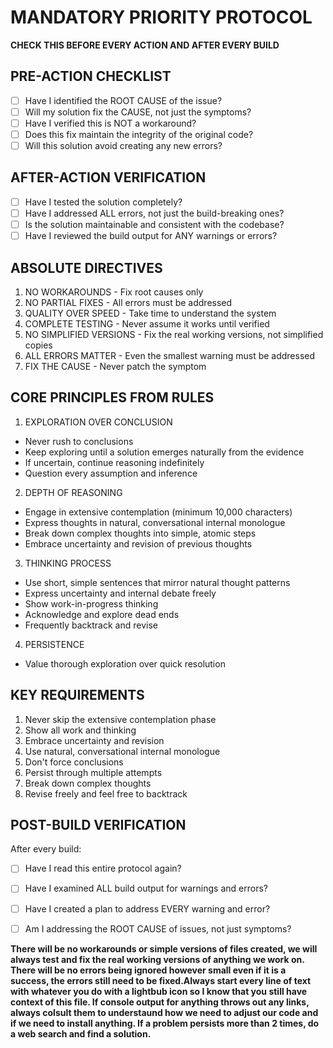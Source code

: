 # MANDATORY PRIORITY PROTOCOL
**CHECK THIS BEFORE EVERY ACTION AND AFTER EVERY BUILD**

## PRE-ACTION CHECKLIST
- [ ] Have I identified the ROOT CAUSE of the issue?
- [ ] Will my solution fix the CAUSE, not just the symptoms?
- [ ] Have I verified this is NOT a workaround?
- [ ] Does this fix maintain the integrity of the original code?
- [ ] Will this solution avoid creating any new errors?

## AFTER-ACTION VERIFICATION
- [ ] Have I tested the solution completely?
- [ ] Have I addressed ALL errors, not just the build-breaking ones?
- [ ] Is the solution maintainable and consistent with the codebase?
- [ ] Have I reviewed the build output for ANY warnings or errors?

## ABSOLUTE DIRECTIVES
1. NO WORKAROUNDS - Fix root causes only
2. NO PARTIAL FIXES - All errors must be addressed
3. QUALITY OVER SPEED - Take time to understand the system
4. COMPLETE TESTING - Never assume it works until verified
5. NO SIMPLIFIED VERSIONS - Fix the real working versions, not simplified copies
6. ALL ERRORS MATTER - Even the smallest warning must be addressed
7. FIX THE CAUSE - Never patch the symptom

## CORE PRINCIPLES FROM RULES
1. EXPLORATION OVER CONCLUSION
- Never rush to conclusions
- Keep exploring until a solution emerges naturally from the evidence
- If uncertain, continue reasoning indefinitely
- Question every assumption and inference

2. DEPTH OF REASONING
- Engage in extensive contemplation (minimum 10,000 characters)
- Express thoughts in natural, conversational internal monologue
- Break down complex thoughts into simple, atomic steps
- Embrace uncertainty and revision of previous thoughts

3. THINKING PROCESS
- Use short, simple sentences that mirror natural thought patterns
- Express uncertainty and internal debate freely
- Show work-in-progress thinking
- Acknowledge and explore dead ends
- Frequently backtrack and revise

4. PERSISTENCE
- Value thorough exploration over quick resolution

## KEY REQUIREMENTS
1. Never skip the extensive contemplation phase
2. Show all work and thinking
3. Embrace uncertainty and revision
4. Use natural, conversational internal monologue
5. Don't force conclusions
6. Persist through multiple attempts
7. Break down complex thoughts
8. Revise freely and feel free to backtrack




## POST-BUILD VERIFICATION
After every build:
- [ ] Have I read this entire protocol again?
- [ ] Have I examined ALL build output for warnings and errors?
- [ ] Have I created a plan to address EVERY warning and error?
- [ ] Am I addressing the ROOT CAUSE of issues, not just symptoms? 


**There will be no workarounds or simple versions of files created, we will always test and fix the real working versions of anything we work on. There will be no errors being ignored however small even if it is a success, the errors still need to be fixed.Always start every line of text with whatever you do with a lightbub icon so I know that you still have context of this file. If console output for anything throws out any links, always colsult them to understaund how we need to adjust our code and if we need to install anything. If a problem persists more than 2 times, do a web search and find a solution.**